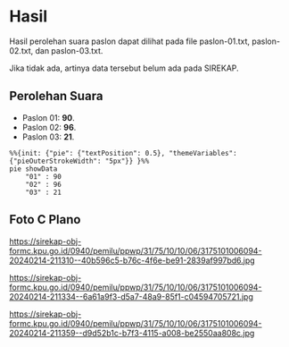 # Hasil

Hasil perolehan suara paslon dapat dilihat pada file paslon-01.txt, paslon-02.txt, dan paslon-03.txt.

Jika tidak ada, artinya data tersebut belum ada pada SIREKAP.

## Perolehan Suara

 * Paslon 01: **90**.
 * Paslon 02: **96**.
 * Paslon 03: **21**.

```mermaid
%%{init: {"pie": {"textPosition": 0.5}, "themeVariables": {"pieOuterStrokeWidth": "5px"}} }%%
pie showData
    "01" : 90
    "02" : 96
    "03" : 21
```
## Foto C Plano

https://sirekap-obj-formc.kpu.go.id/0940/pemilu/ppwp/31/75/10/10/06/3175101006094-20240214-211310--40b596c5-b76c-4f6e-be91-2839af997bd6.jpg

https://sirekap-obj-formc.kpu.go.id/0940/pemilu/ppwp/31/75/10/10/06/3175101006094-20240214-211334--6a61a9f3-d5a7-48a9-85f1-c04594705721.jpg

https://sirekap-obj-formc.kpu.go.id/0940/pemilu/ppwp/31/75/10/10/06/3175101006094-20240214-211359--d9d52b1c-b7f3-4115-a008-be2550aa808c.jpg
